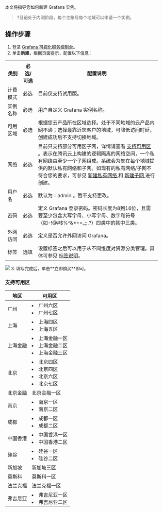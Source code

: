 本文将指导您如何新建 Grafana 实例。

>?目前处于内测阶段，每个主账号每个地域可以申请一个实例。

## 操作步骤

1. 登录 [Grafana 可视化服务控制台](https://console.cloud.tencent.com/monitor/grafana)。
2. 单击**新建**，根据页面提示，配置以下信息：
<table>
    <tr>
        <th style = "width:10%">
            类别
        </th>
        <th style = "width:10%">
            必选/可选
        </th>
        <th>
            配置说明
        </th>
    </tr>
    <tr>
        <td>
            计费模式
        </td>
        <td>
            必选
        </td>
        <td>
            目前仅支持试用版。
        </td>
    </tr>
    <tr>
        <td>
            实例名称
        </td>
        <td>
            必选
        </td>
        <td>
            用户自定义 Grafana 实例名称。
        </td>
    </tr>
    <tr>
        <td>
            可用区域
        </td>
        <td>
            必选
        </td>
        <td>
            根据您云产品所在区域选择。处于不同地域的云产品内网不通；选择最靠近您客户的地域，可降低访问时延，创建成功后不支持切换地域。
        </td>
    </tr>
    <tr>
        <td>
            网络
        </td>
        <td>
            必选
        </td>
        <td>
            目前只支持部分可用区子网，详情请查看   <a href="#st1">
						支持可用区</a> 。表示在腾讯云上构建的逻辑隔离的网络空间，一个私有网络由至少一个子网组成。系统会为您在每个地域提供的默认私有网络和子网。如现有的私有网络/子网不符合您的要求，可参见
            <a href="https://cloud.tencent.com/document/product/215/36515">
                新建私有网络
            </a>
            和
            <a href="https://cloud.tencent.com/document/product/215/36517">
                新建子网
            </a>
            进行创建。
        </td>
    </tr>
    <tr>
        <td>
            用户名
        </td>
        <td>
            必选
        </td>
        <td>
            默认为：admin 。暂不支持更改。
        </td>
    </tr>
    <tr>
        <td>
            密码
        </td>
        <td>
            必选
        </td>
        <td>
            定义 Grafana 登录密码。密码长度为8到16位，且需要至少包含大写字母、小写字母、数字和符号（如-!@#$%^&amp;*+=_;:.?）四类中的其中三类。
        </td>
    </tr>
    <tr>
        <td>
            外网访问
        </td>
        <td>
            必选
        </td>
        <td>
            定义是否允许外网访问 Grafana。
        </td>
    </tr>
    <tr>
        <td>
            标签
        </td>
        <td>
            选填
        </td>
        <td>
            设置标签之后可以用于从不同维度对资源分类管理。具体可参见
            <a href="https://cloud.tencent.com/document/product/213/19548">
                标签说明</a>。
        </td>
    </tr>
</table>
<img src = "https://main.qcloudimg.com/raw/e1459700f53065af659f2fee9aed207c.png">
3. 填写完成后，单击**立即购买**即可。


[](id:st1)
### 支持可用区

| 地区| 可用区 | 
|---------|---------|
|广州 | <li>广州六区<li>广州七区 | 
|上海| <li>上海四区<li>上海五区|
|上海金融| <li>上海金融一区<li>上海金融二区<li>上海金融三区|
|北京| <li>北京四区<li>北京四区 <li>北京六区<li>北京七区|
|北京金融| 北京金融一区|
|南京| <li>南京一区<li>南京二区|
|成都| <li>成都一区<li>成都二区|
|中国香港| <li>中国香港一区<li>中国香港二区|
|硅谷|<li>硅谷一区<li>硅谷二区|
|新加坡|新加坡三区|
|莫斯科|莫斯科一区|
|法兰克福|法兰克福一区|
|弗吉尼亚| <li>弗吉尼亚一区<li>弗吉尼亚二区|
